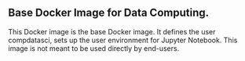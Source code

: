 ## Base Docker Image for Data Computing.

This Docker image is the base Docker image. It defines the user compdatasci, sets up the user environment for Jupyter Notebook. This image is not meant to be used directly by end-users.
